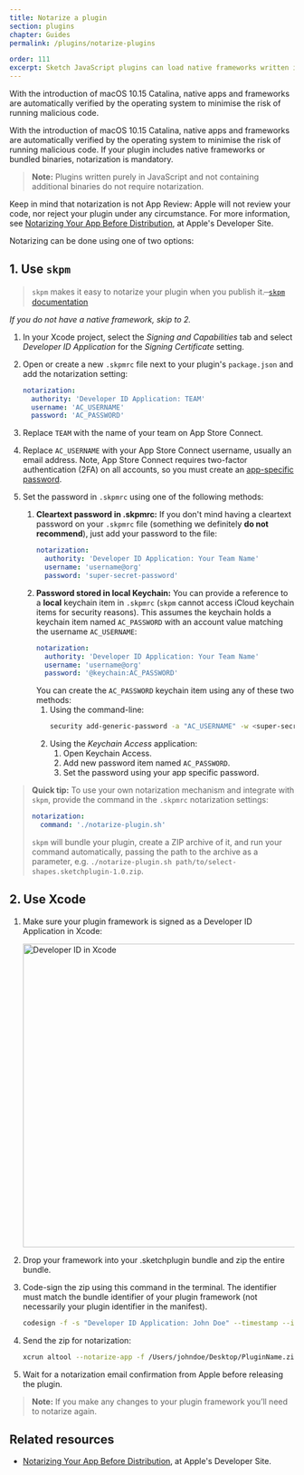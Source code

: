 ```yaml
---
title: Notarize a plugin
section: plugins
chapter: Guides
permalink: /plugins/notarize-plugins

order: 111
excerpt: Sketch JavaScript plugins can load native frameworks written in Objective-C, or use bundled binaries. For these plugins to work, they must be notarised by Apple to meet stricter security guidelines introduced with macOS 10.15 Catalina.
---
```


With the introduction of macOS 10.15 Catalina, native apps and frameworks are automatically verified by the operating system to minimise the risk of running malicious code.

With the introduction of macOS 10.15 Catalina, native apps and frameworks are automatically verified by the operating system to minimise the risk of running malicious code. If your plugin includes native frameworks or bundled binaries, notarization is mandatory.

> **Note:** Plugins written purely in JavaScript and not containing additional binaries do not require notarization.

Keep in mind that notarization is not App Review: Apple will not review your code, nor reject your plugin under any circumstance. For more information, see [Notarizing Your App Before Distribution](https://developer.apple.com/documentation/xcode/notarizing_your_app_before_distribution), at Apple's Developer Site.

Notarizing can be done using one of two options:

## 1. Use `skpm`


> `skpm` makes it easy to notarize your plugin when you publish it.
>  ̶ [`skpm` documentation](https://github.com/skpm/skpm/blob/master/docs/notarization.md)

_If you do not have a native framework, skip to 2._

1. In your Xcode project, select the _Signing and Capabilities_ tab and select _Developer ID Application_ for the _Signing Certificate_ setting.
2. Open or create a new `.skpmrc` file next to your plugin's `package.json` and add the notarization setting:

   ```yaml
   notarization:
     authority: 'Developer ID Application: TEAM'
     username: 'AC_USERNAME'
     password: 'AC_PASSWORD'
   ```

3. Replace `TEAM` with the name of your team on App Store Connect.
4. Replace `AC_USERNAME` with your App Store Connect username, usually an email address. Note, App Store Connect requires two-factor authentication (2FA) on all accounts, so you must create an [app-specific password](https://support.apple.com/en-us/HT204397).

5. Set the password in `.skpmrc` using one of the following methods:
   1. **Cleartext password in .skpmrc:** If you don't mind having a cleartext password on your `.skpmrc` file (something we definitely **do not recommend**), just add your password to the file:
      ```yaml
      notarization:
        authority: 'Developer ID Application: Your Team Name'
        username: 'username@org'
        password: 'super-secret-password'
      ```
   2. **Password stored in local Keychain:** You can provide a reference to a **local** keychain item in `.skpmrc` (`skpm` cannot access iCloud keychain items for security reasons). This assumes the keychain holds a keychain item named `AC_PASSWORD` with an account value matching the username `AC_USERNAME`:
      ```yaml
      notarization:
        authority: 'Developer ID Application: Your Team Name'
        username: 'username@org'
        password: '@keychain:AC_PASSWORD'
      ```
      You can create the `AC_PASSWORD` keychain item using any of these two methods:
         1. Using the command-line:
            ```bash
            security add-generic-password -a "AC_USERNAME" -w <super-secret-password> -s "AC_PASSWORD"
            ```
         2. Using the _Keychain Access_ application:
            1. Open Keychain Access.
            2. Add new password item named `AC_PASSWORD`.
            3. Set the password using your app specific password.  

> **Quick tip:** To use your own notarization mechanism and integrate with `skpm`,
provide the command in the `.skpmrc` notarization settings:
>
> ```yaml
> notarization:
>   command: './notarize-plugin.sh'
> ```
> `skpm` will bundle your plugin, create a ZIP archive of it, and run your command automatically, passing the path to the archive as a parameter, e.g. `./notarize-plugin.sh path/to/select-shapes.sketchplugin-1.0.zip`.


## 2. Use Xcode

1. Make sure your plugin framework is signed as a Developer ID Application in Xcode:

   <img src="/images/developer/dev-id.png" width="536" height="auto" alt="Developer ID in Xcode" />

2. Drop your framework into your .sketchplugin bundle and zip the entire bundle.
3. Code-sign the zip using this command in the terminal. The identifier must match the bundle identifier of your plugin framework (not necessarily your plugin identifier in the manifest).

   ```bash
   codesign -f -s "Developer ID Application: John Doe" --timestamp --identifier "com.organization.PluginName" /Users/johndoe/Desktop/PluginName.zip
   ```

4. Send the zip for notarization:

   ```bash
   xcrun altool --notarize-app -f /Users/johndoe/Desktop/PluginName.zip --primary-bundle-id "com.organization.PluginName" -u "yourAppleIDEmail@gmail.com" -p "app-specific-password"
   ```

5. Wait for a notarization email confirmation from Apple before releasing the plugin.

> **Note:** If you make any changes to your plugin framework you’ll need to notarize again.

## Related resources

- [Notarizing Your App Before Distribution](https://developer.apple.com/documentation/xcode/notarizing_your_app_before_distribution), at Apple's Developer Site.
